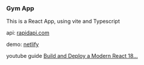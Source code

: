### Gym App

This is a React App, using vite and Typescript

api: [rapidapi.com](https://rapidapi.com/justin-WFnsXH_t6/api/exercisedb/)

demo: [netlify](https://exquisite-crumble-134b1e.netlify.app/)

youtube guide [Build and Deploy a Modern React 18...](https://www.youtube.com/watch?v=KBpoBc98BwM)